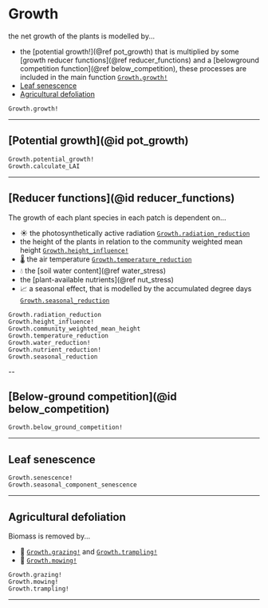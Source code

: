 # Growth

the net growth of the plants is modelled by...
- the [potential growth!](@ref pot_growth) that is multiplied by some [growth reducer functions](@ref reducer_functions) and a [belowground competition function](@ref below_competition), these processes are included in the main function [`Growth.growth!`](@ref)
- [Leaf senescence](@ref)
- [Agricultural defoliation](@ref)

```@docs
Growth.growth!
```

---
## [Potential growth](@id pot_growth)

```@docs
Growth.potential_growth!
Growth.calculate_LAI
```

----
## [Reducer functions](@id reducer_functions)
The growth of each plant species in each patch is dependent on... 
- ☀ the photosynthetically active radiation [`Growth.radiation_reduction`](@ref)
- the height of the plants in relation to the community weighted mean height [`Growth.height_influence!`](@ref)
- 🌡 the air temperature [`Growth.temperature_reduction`](@ref)
- 💧 the [soil water content](@ref water_stress)
- the [plant-available nutrients](@ref nut_stress)
- 📈 a seasonal effect, that is modelled by the accumulated degree days [`Growth.seasonal_reduction`](@ref)


```@docs
Growth.radiation_reduction
Growth.height_influence!
Growth.community_weighted_mean_height
Growth.temperature_reduction
Growth.water_reduction!
Growth.nutrient_reduction!
Growth.seasonal_reduction
```
--

## [Below-ground competition](@id below_competition)

```@docs
Growth.below_ground_competition!
```
--- 
## Leaf senescence

```@docs
Growth.senescence!
Growth.seasonal_component_senescence
```

---
## Agricultural defoliation

Biomass is removed by...
- 🐄 [`Growth.grazing!`](@ref) and [`Growth.trampling!`](@ref)
- 🚜 [`Growth.mowing!`](@ref)


```@docs
Growth.grazing!
Growth.mowing!
Growth.trampling!
```
--- 

